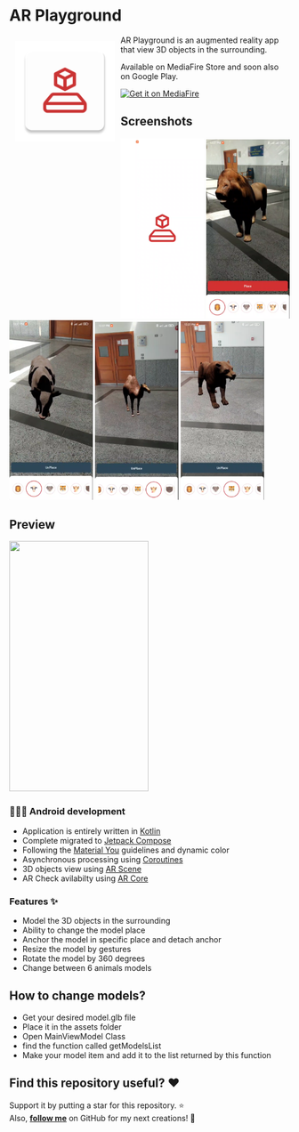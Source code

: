 # AR Playground
<img src="app/assets/icon.webp" align="left" width="180" hspace="10" vspace="10" />

AR Playground is an augmented reality app that view 3D objects in the surrounding.

Available on MediaFire Store and soon also on Google Play.

<a href="https://www.mediafire.com/file/lblst5ubql2xc0m/AR_Playground.apk/file">
  <img
    alt="Get it on MediaFire"
    height="80"
    src="https://logos-download.com/wp-content/uploads/2019/11/Mediafire_Logo-700x188.png"/>
</a>

## Screenshots

<div>
   <img src="app/assets/splash.png" width="150" alt="Screenshot 1">
   <img src="app/assets/lion.png" width="150" alt="Screenshot 2">
   <img src="app/assets/cow.png" width="150" alt="Screenshot 3">
    <img src="app/assets/camel.png" width="150" alt="Screenshot 4">
    <img src="app/assets/tiger.png" width="150" alt="Screenshot 5">
</div>

## Preview
<img src="app/assets/lion_preview.gif" width="250" height="450"/>

### 🧑🏻‍💻 Android development

- Application is entirely written in [Kotlin](https://kotlinlang.org)
- Complete migrated to [Jetpack Compose](https://developer.android.com/jetpack/compose)
- Following the [Material You](https://m3.material.io/) guidelines and dynamic color
- Asynchronous processing using [Coroutines](https://kotlin.github.io/kotlinx.coroutines/)
- 3D objects view using [AR Scene](https://github.com/SceneView/sceneview-android)
- AR Check avilabilty using [AR Core](https://developers.google.com/ar)

### Features ✨

- Model the 3D objects in the surrounding
- Ability to change the model place
- Anchor the model in specific place and detach anchor
- Resize the model by gestures
- Rotate the model by 360 degrees
- Change between 6 animals models

## How to change models?

- Get your desired model.glb file
- Place it in the assets folder
- Open MainViewModel Class
- find the function called getModelsList
- Make your model item and add it to the list returned by this function

## Find this repository useful? :heart:
Support it by putting a star for this repository. :star: <br>
Also, __[follow me](https://github.com/3wiida)__ on GitHub for my next creations! 🤩
